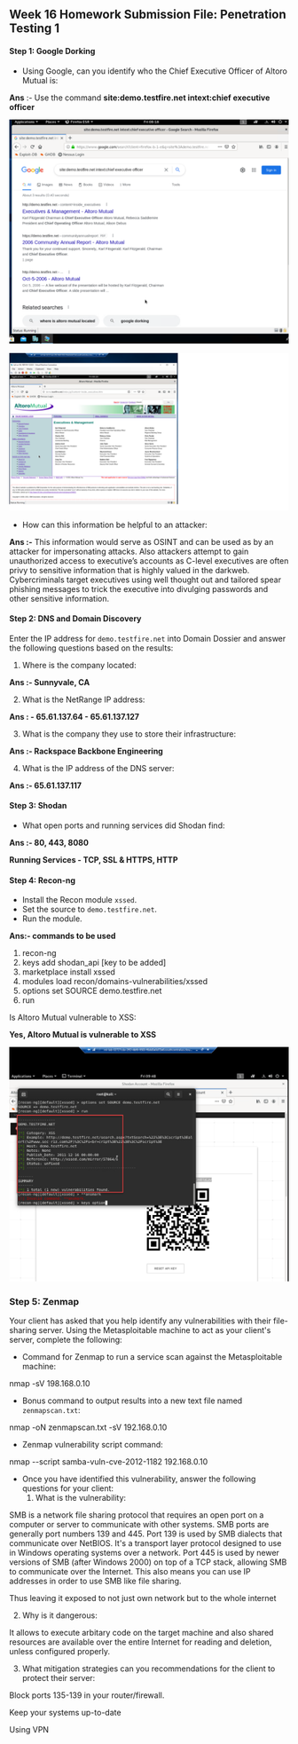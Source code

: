 ## Week 16 Homework Submission File: Penetration Testing 1

#### Step 1: Google Dorking


- Using Google, can you identify who the Chief Executive Officer of Altoro Mutual is:

**Ans** :- Use the command **site:demo.testfire.net intext:chief executive officer**

![Dorking.png](Screengrabs/Dorking.png)

![Dorkinginfo.png](Screengrabs/Dorkinginfo.png)

- How can this information be helpful to an attacker:

**Ans :-** This information would serve as OSINT and can be used as by an attacker for impersonating attacks.
Also attackers attempt to gain unauthorized access to executive’s accounts as C-level executives are often privy to sensitive information that is highly valued in the darkweb.
Cybercriminals target executives using well thought out and tailored spear phishing messages to trick the executive into divulging passwords and other sensitive information.

#### Step 2: DNS and Domain Discovery

Enter the IP address for `demo.testfire.net` into Domain Dossier and answer the following questions based on the results:

  1. Where is the company located: 

**Ans :- Sunnyvale, CA**
  
2. What is the NetRange IP address:

**Ans : - 65.61.137.64 - 65.61.137.127**
  
3. What is the company they use to store their infrastructure:
 
**Ans :- Rackspace Backbone Engineering**

4. What is the IP address of the DNS server:

**Ans :- 65.61.137.117**

#### Step 3: Shodan

- What open ports and running services did Shodan find:

**Ans :- 80, 443, 8080**

**Running Services - TCP, SSL & HTTPS, HTTP**

#### Step 4: Recon-ng

- Install the Recon module `xssed`. 
- Set the source to `demo.testfire.net`. 
- Run the module. 

**Ans:- commands to be used**

1) recon-ng
2) keys add shodan_api [key to be added]
3) marketplace install xssed
4) modules load recon/domains-vulnerabilities/xssed
5) options set SOURCE demo.testfire.net
6) run

Is Altoro Mutual vulnerable to XSS: 

**Yes, Altoro Mutual is vulnerable to XSS**

![XSS.png](Screengrabs/XSS.png)
### Step 5: Zenmap

Your client has asked that you help identify any vulnerabilities with their file-sharing server. Using the Metasploitable machine to act as your client's server, complete the following:

- Command for Zenmap to run a service scan against the Metasploitable machine: 
 
nmap -sV 198.168.0.10

- Bonus command to output results into a new text file named `zenmapscan.txt`:

nmap -oN zenmapscan.txt -sV 192.168.0.10

- Zenmap vulnerability script command: 

nmap --script samba-vuln-cve-2012-1182 192.168.0.10

- Once you have identified this vulnerability, answer the following questions for your client:
  1. What is the vulnerability:

SMB is a network file sharing protocol that requires an open port on a computer or server to communicate with other systems. SMB ports are generally port numbers 139 and  445.
Port 139 is used by SMB dialects that communicate over NetBIOS. It's a transport layer protocol designed to use in Windows operating systems over a network.
Port 445 is used by newer versions of SMB (after Windows 2000) on top of a TCP stack, allowing SMB to communicate over the Internet. This also means you can use IP addresses in order to use SMB like file sharing.

Thus leaving it exposed to not just own network but to the whole internet

  2. Why is it dangerous:
 
It allows to execute arbitary code on the target machine and also shared resources are available over the entire Internet for reading and deletion, unless configured properly.

  3. What mitigation strategies can you recommendations for the client to protect their server:

Block ports 135-139 in your router/firewall.

Keep your systems up-to-date 

Using VPN


